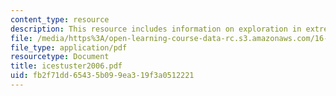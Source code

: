 ```yaml
---
content_type: resource
description: This resource includes information on exploration in extreme environments.
file: /media/https%3A/open-learning-course-data-rc.s3.amazonaws.com/16-423j-aerospace-biomedical-and-life-support-engineering-spring-2006/fb2f71dd65435b099ea319f3a0512221_icestuster2006.pdf
file_type: application/pdf
resourcetype: Document
title: icestuster2006.pdf
uid: fb2f71dd-6543-5b09-9ea3-19f3a0512221
---
```

